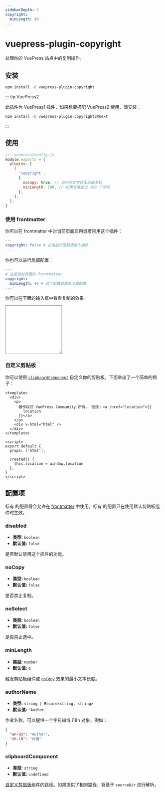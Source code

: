 ```yaml
---
sidebarDepth: 3
copyright:
  minLength: 40
---
```


# vuepress-plugin-copyright <GitHubLink repo="vuepress/vuepress-plugin-copyright"/>

处理你的 VuePress 站点中的复制操作。

## 安装

```sh
npm install -D vuepress-plugin-copyright
```

::: tip VuePress2

此插件为 VuePress1 插件，如果想要搭配 VuePress2 使用，请安装：

```bash
npm install -D vuepress-plugin-copyright2@next
```

:::

## 使用

```js
// .vuepress/config.js
module.exports = {
  plugins: [
    [
      'copyright',
      {
        noCopy: true, // 选中的文字将无法被复制
        minLength: 100, // 如果长度超过 100 个字符
      },
    ],
  ],
}
```

### 使用 frontmatter

你可以在 frontmatter 中对当前页面启用或者禁用这个插件：

```yaml
---
copyright: false # 在当前页面禁用这个插件
---

```

你也可以进行局部配置：

```yaml
---
# 这是当前页面的 frontmatter
copyright:
  minLength: 40 # 这个配置会覆盖全局配置
---

```

你可以在下面的输入框中看看复制的效果：

<textarea rows="10"></textarea>

<style lang="stylus">

textarea
  width 100%
  width -webkit-fill-available
  resize vertical

</style>

### 自定义剪贴板

你可以使用 [`clipboardComponent`](#clipboardcomponent) 自定义你的剪贴板。下面举出了一个简单的例子：

```vue
<template>
  <div>
    <p>
      著作权归 VuePress Community 所有。 链接：<a :href="location">{{
        location
      }}</a>
    </p>
    <div v-html="html" />
  </div>
</template>

<script>
export default {
  props: ['html'],

  created() {
    this.location = window.location
  },
}
</script>
```

## 配置项

标有 <Badge text="frontmatter" vertical="bottom"/>的配置将会允许在 [frontmatter](#frontmatter) 中使用。标有 <Badge text="default" vertical="bottom"/>的配置只在使用默认剪贴板组件时生效。

### disabled

- **类型:** `boolean`
- **默认值:** `false`

是否默认禁用这个插件的功能。

### noCopy <Badge text="frontmatter"/>

- **类型:** `boolean`
- **默认值:** `false`

是否禁止复制。

### noSelect <Badge text="frontmatter"/>

- **类型:** `boolean`
- **默认值:** `false`

是否禁止选中。

### minLength <Badge text="frontmatter"/>

- **类型:** `number`
- **默认值:** `0`

触发剪贴板组件或 [`noCopy`](#nocopy) 效果的最小文本长度。

### authorName <Badge text="default"/>

- **类型:** `string | Record<string, string>`
- **默认值:** `'Author'`

作者名称。可以提供一个字符串或 i18n 对象，例如：

```json
{
  "en-US": "Author",
  "zh-CN": "作者"
}
```

### clipboardComponent

- **类型:** `string`
- **默认值:** `undefined`

[自定义剪贴板](#自定义剪贴板)组件的路径。如果提供了相对路径，将基于 `sourceDir` 进行解析。
